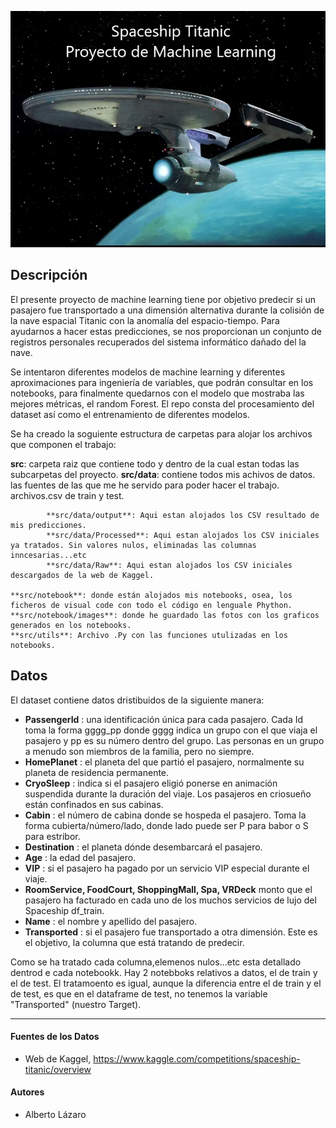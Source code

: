 ![HeaderML](header.png)

**Descripción**
-----------
El presente proyecto de machine learning tiene por objetivo predecir si un pasajero fue transportado a una dimensión alternativa durante la colisión de la nave espacial Titanic con la anomalía del espacio-tiempo. Para ayudarnos a hacer estas predicciones, se nos proporcionan un conjunto de registros personales recuperados del sistema informático dañado del la nave.

Se intentaron diferentes modelos de machine learning y diferentes aproximaciones para ingeniería de variables, que podrán consultar en los notebooks, para finalmente quedarnos con el modelo que mostraba las mejores métricas, el random Forest. El repo consta del procesamiento del dataset así como el entrenamiento de diferentes modelos. 


Se ha creado la soguiente estructura de carpetas para alojar los archivos que componen el trabajo:

**src**: carpeta raiz que contiene todo y dentro de la cual estan todas las subcarpetas del proyecto.
**src/data**: contiene todos mis achivos de datos. las fuentes de las que me he servido para poder hacer el trabajo. archivos.csv de train y test.

            **src/data/output**: Aqui estan alojados los CSV resultado de mis predicciones.
            **src/data/Processed**: Aqui estan alojados los CSV iniciales ya tratados. Sin valores nulos, eliminadas las columnas inncesarias...etc
            **src/data/Raw**: Aqui estan alojados los CSV iniciales descargados de la web de Kaggel.

    **src/notebook**: donde están alojados mis notebooks, osea, los ficheros de visual code con todo el código en lenguale Phython.
    **src/notebook/images**: donde he guardado las fotos con los graficos generados en los notebooks.
    **src/utils**: Archivo .Py con las funciones utulizadas en los notebooks.


**Datos**
-----------

El dataset contiene datos dristibuidos de la siguiente manera: 

- **PassengerId** : una identificación única para cada pasajero. Cada Id toma la forma gggg_pp donde gggg indica un grupo con el que viaja el pasajero y pp es su   número dentro del grupo. Las personas en un grupo a menudo son miembros de la familia, pero no siempre.
- **HomePlanet** : el planeta del que partió el pasajero, normalmente su planeta de residencia permanente.
- **CryoSleep** :  indica si el pasajero eligió ponerse en animación suspendida durante la duración del viaje. Los pasajeros en criosueño están confinados en sus   cabinas.
- **Cabin** : el número de cabina donde se hospeda el pasajero. Toma la forma cubierta/número/lado, donde lado puede ser P para babor o S para estribor.
- **Destination** : el planeta dónde desembarcará el pasajero.
- **Age** : la edad del pasajero.
- **VIP** : si el pasajero ha pagado por un servicio VIP especial durante el viaje.
- **RoomService, FoodCourt, ShoppingMall, Spa, VRDeck** monto que el pasajero ha facturado en cada uno de los muchos servicios de lujo del Spaceship df_train.
- **Name** : el nombre y apellido del pasajero.
- **Transported** : si el pasajero fue transportado a otra dimensión. Este es el objetivo, la columna que está tratando de predecir.

Como se ha tratado cada columna,elemenos nulos...etc esta detallado dentrod e cada notebookk. Hay 2 notebboks relativos a datos, el de train y el de test. El tratamoento es igual, aunque la diferencia entre el de train y el de test, es que en el dataframe de test, no tenemos la variable "Transported" (nuestro Target).

-----------
#### Fuentes de los Datos
* Web de Kaggel, https://www.kaggle.com/competitions/spaceship-titanic/overview

#### Autores
* Alberto Lázaro



